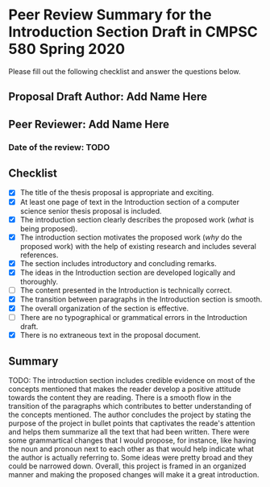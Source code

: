 # Peer Review Summary for the Introduction Section Draft in CMPSC 580 Spring 2020

Please fill out the following checklist and answer the questions below.

## Proposal Draft Author: Add Name Here
## Peer Reviewer: Add Name Here
### Date of the review: TODO

## Checklist
- [x] The title of the thesis proposal is appropriate and exciting.
- [x] At least one page of text in the Introduction section of a computer science senior thesis
proposal is included.
- [x] The introduction section clearly describes the proposed work (*what* is being proposed).
- [x] The introduction section motivates the proposed work (*why* do the proposed work) with
the help of existing research and includes several references.
- [x] The section includes introductory and concluding remarks.
- [x] The ideas in the Introduction section are developed logically and thoroughly.
- [ ] The content presented in the Introduction is technically correct.
- [x] The transition between paragraphs in the Introduction section is smooth.
- [x] The overall organization of the  section is effective.
- [ ] There are no typographical or grammatical errors in the Introduction draft.
- [x] There is no extraneous text in the proposal document.

## Summary

TODO:
The introduction section includes credible evidence on most of the concepts mentioned that makes the reader develop a positive attitude towards the content they are reading. There is a smooth flow in the transition of the paragraphs which contributes to better understanding of the concepts mentioned. The author concludes the project by stating the purpose of the project in bullet points that captivates the reade's attention and helps them summarize all the text that had been written. 
There were some grammartical changes that I would propose, for instance, like having the noun and pronoun next to each other as that would help indicate what the author is actually referring to. Some ideas were pretty broad and they could be narrowed down. Overall, this project is framed in an organized manner and making the proposed changes will make it a great introduction.
